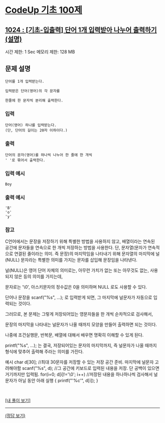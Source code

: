 # [CodeUp 기초 100제](https://codeup.kr/problem.php)

## [1024 : [기초-입출력] 단어 1개 입력받아 나누어 출력하기(설명)](https://codeup.kr/problem.php?id=1024)

시간 제한: 1 Sec  메모리 제한: 128 MB

## 문제 설명

    단어를 1개 입력받는다.

    입력받은 단어(영어)의 각 문자를

    한줄에 한 문자씩 분리해 출력한다.

### 입력

    단어(영어) 하나를 입력받는다.
    (단, 단어의 길이는 20자 이하이다.)

### 출력

    단어의 문자(영어)를 하나씩 나누어 한 줄에 한 개씩
    ' '로 묶어서 출력한다.

### 입력 예시

    Boy

### 출력 예시

    'B'
    'o'
    'y'

### 참고

C언어에서는 문장을 저장하기 위해 특별한 방법을 사용하지 않고,
배열이라는 연속된 공간에 문자들을 연속으로 한 개씩 저장하는 방법을 사용한다.
단, 문자열(문자가 연속적으로 연결된 줄이라는 의미. 즉 문장)의 마지막임을 나타내기 위해
문자열의 마지막에 널(NULL) 문자라는 특별한 의미를 가지는 문자를 삽입해 문장임을 나타낸다.

널(NULL)은 영어 단어 자체의 의미로는, 아무런 가치가 없는 또는 아무것도 없는, 사용되지 않은 등의 의미를 가지는데,

문자로는 '\0', 아스키문자의 정수값은 0을 의미하며 NULL 로도 사용할 수 있다.

단어나 문장을 scanf("%s", ...); 로 입력받게 되면, 그 마지막에 널문자가 자동으로 입력되는 것이다.

그러므로, 본 문제는 그렇게 저장되어있는 영문자들을 한 개씩 순차적으로 검사해서,

문장의 마지막을 나타내는 널문자가 나올 때까지 모양을 만들어 출력하면 되는 것이다.

나중에 조건실행문, 반복문, 배열에 대해서 배우면 명확히 이해할 수 있게 된다.

printf("%s", ...); 는 결국, 저장되어있는 문자의 마지막까지, 즉 널문자가 나올 때까지 형식에 맞추어 출력해 주라는 의미를 가진다.


예시
char d[30]; //최대 30문자를 저장할 수 있는 저장 공간 준비. 마지막에 널문자 고려해야함
scanf("%s", d); //그 공간에 키보드로 입력된 내용을 저장. 단 공백이 있으면 거기까지만 입력됨.
for(i=0; d[i]!='\0'; i++) //저장된 내용을 하나하나씩 검사해서 널문자가 아닐 동안 아래 실행
{
   printf("\'%c\'", d[i]);
}

</br>

[[내 풀이 보기]](https://github.com/flexboni/code_up/blob/master/1024/myCode.cpp)

---

[(정답 보기)](https://codeup.kr/showsource.php?id=425032)